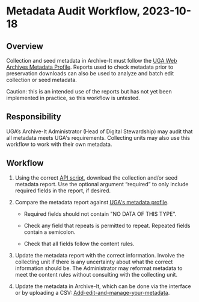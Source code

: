 # Metadata Audit Workflow, 2023-10-18

## Overview

Collection and seed metadata in Archive-It must follow the [UGA Web Archives Metadata Profile](https://github.com/uga-libraries/web-archiving/blob/main/metadata_profile.md). 
Reports used to check metadata prior to preservation downloads can also be used to analyze and batch edit collection or seed metadata.

Caution: this is an intended use of the reports but has not yet been implemented in practice,
so this workflow is untested.

## Responsibility

UGA’s Archive-It Administrator (Head of Digital Stewardship) may audit that all metadata meets UGA's requirements.
Collecting units may also use this workflow to work with their own metadata.

## Workflow

1. Using the correct [API script](https://github.com/uga-libraries/web-archive-it-api), 
   download the collection and/or seed metadata report. 
   Use the optional argument “required” to only include required fields in the report, if desired.


2. Compare the metadata report against [UGA's metadata profile](https://github.com/uga-libraries/web-archiving/blob/main/metadata_profile.md). 

   - Required fields should not contain "NO DATA OF THIS TYPE". 

   - Check any field that repeats is permitted to repeat. Repeated fields contain a semicolon.

   - Check that all fields follow the content rules.


3. Update the metadata report with the correct information. 
   Involve the collecting unit if there is any uncertainty about what the correct information should be. 
   The Administrator may reformat metadata to meet the content rules without consulting with the collecting unit.


4. Update the metadata in Archive-It, which can be done via the interface or by uploading a CSV:
   [Add-edit-and-manage-your-metadata](https://support.archive-it.org/hc/en-us/articles/208332603-Add-edit-and-manage-your-metadata).